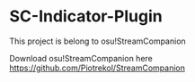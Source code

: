 # SC-Indicator-Plugin
This project is belong to osu!StreamCompanion

Download osu!StreamCompanion here https://github.com/Piotrekol/StreamCompanion
